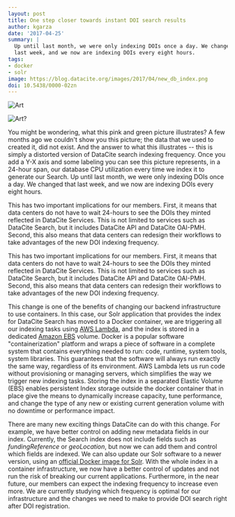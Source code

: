 ```yaml
---
layout: post
title: One step closer towards instant DOI search results
author: kgarza
date: '2017-04-25'
summary: |
  Up until last month, we were only indexing DOIs once a day. We changed that
  last week, and we now are indexing DOIs every eight hours.
tags:
- docker
- solr
image: https://blog.datacite.org/images/2017/04/new_db_index.png
doi: 10.5438/0000-02zn
---
```

![Art](/images/2017/04/art2_new_db_index.png)


![Art?](/images/2017/04/art2_new_db_index.png)

You might be wondering, what this pink and green picture illustrates?  A few months ago we couldn't  show you this picture; the data that we used to created it, did not exist. And the answer to what this illustrates -- this is simply a distorted version of DataCite search indexing frequency. Once you add a Y-X axis and some labeling you can see this picture represents, in a 24-hour span, our database CPU utilization every time we index it to generate our Search. Up until last month, we were only indexing DOIs once a day. We changed that last week, and we now are indexing DOIs every eight hours.

This has two important implications for our members. First, it means that data centers do not have to wait 24-hours to see the DOIs they minted reflected in DataCite Services. This is not limited to services such as DataCite Search, but it includes DataCite API and DataCite OAI-PMH. Second, this also means that data centers can redesign their workflows to take advantages of the new DOI indexing frequency.

This has two important implications for our members. First, it means that data centers do not have to wait 24-hours to see the DOIs they minted reflected in DataCite Services. This is not limited to services such as DataCite Search, but it includes DataCite API and DataCite OAI-PMH. Second, this also means that data centers can redesign their workflows to take advantages of the new DOI indexing frequency.

This change is one of the benefits of changing our backend infrastructure to use containers. In this case, our Solr application that provides the index for DataCite Search has moved to a Docker container, we are triggering all our indexing tasks using [AWS Lambda](https://aws.amazon.com/lambda/), and the index is stored in a dedicated [Amazon EBS](https://aws.amazon.com/ebs/) volume. Docker is a popular software "containerization" platform and wraps a piece of software in a complete system that contains everything needed to run: code, runtime, system tools, system libraries. This guarantees that the software will always run exactly the same way, regardless of its environment. AWS Lambda lets us run code without provisioning or managing servers, which simplifies the way we trigger new indexing tasks. Storing the index in a separated Elastic Volume (EBS) enables persistent Index storage outside the docker container that in place give the means to dynamically increase capacity, tune performance, and change the type of any new or existing current generation volume with no downtime or performance impact.

There are many new exciting things DataCite can do with this change. For example, we have better control on adding new metadata fields in our index. Currently, the Search index does not include fields such as _fundingReference_ or _geoLocation_, but now we can add them and control which fields are indexed. We can also update our Solr software to a newer version, using an [official Docker image for Solr](https://hub.docker.com/_/solr/). With the whole index in a container infrastructure, we now have a better control of updates and not run the risk of breaking our current applications. Furthermore, in the near future, our members can expect the indexing frequency to increase even more. We are currently studying which frequency is optimal for our infrastructure and the changes we need to make to provide DOI search right after DOI registration.
